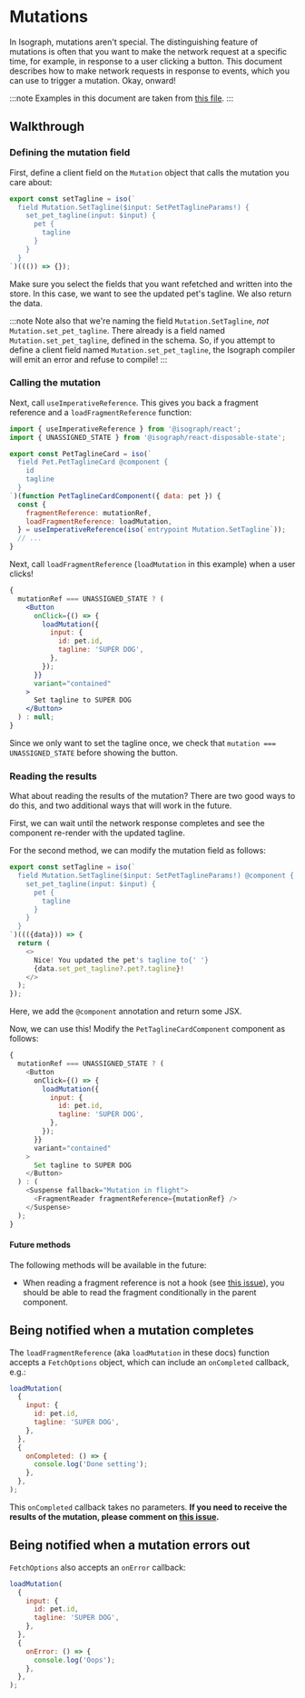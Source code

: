 # Mutations

In Isograph, mutations aren't special. The distinguishing feature of mutations is often that you want to make the network request at a specific time, for example, in response to a user clicking a button. This document describes how to make network requests in response to events, which you can use to trigger a mutation. Okay, onward!

:::note
Examples in this document are taken from [this file](https://github.com/isographlabs/isograph/blob/91d3020f7f28a9cd91c250a9457f6a6bc7fd1562/demos/pet-demo/src/components/PetTaglineCard.tsx).
:::

## Walkthrough

### Defining the mutation field

First, define a client field on the `Mutation` object that calls the mutation you care about:

```js
export const setTagline = iso(`
  field Mutation.SetTagline($input: SetPetTaglineParams!) {
    set_pet_tagline(input: $input) {
      pet {
        tagline
      }
    }
  }
`)((()) => {});
```

Make sure you select the fields that you want refetched and written into the store. In this case, we want to see the updated pet's tagline. We also return the data.

:::note
Note also that we're naming the field `Mutation.SetTagline`, _not_ `Mutation.set_pet_tagline`. There already is a field named `Mutation.set_pet_tagline`, defined in the schema. So, if you attempt to define a client field named `Mutation.set_pet_tagline`, the Isograph compiler will emit an error and refuse to compile!
:::

### Calling the mutation

Next, call `useImperativeReference`. This gives you back a fragment reference and a `loadFragmentReference` function:

```jsx
import { useImperativeReference } from '@isograph/react';
import { UNASSIGNED_STATE } from '@isograph/react-disposable-state';

export const PetTaglineCard = iso(`
  field Pet.PetTaglineCard @component {
    id
    tagline
  }
`)(function PetTaglineCardComponent({ data: pet }) {
  const {
    fragmentReference: mutationRef,
    loadFragmentReference: loadMutation,
  } = useImperativeReference(iso(`entrypoint Mutation.SetTagline`));
  // ...
}
```

Next, call `loadFragmentReference` (`loadMutation` in this example) when a user clicks!

```jsx
{
  mutationRef === UNASSIGNED_STATE ? (
    <Button
      onClick={() => {
        loadMutation({
          input: {
            id: pet.id,
            tagline: 'SUPER DOG',
          },
        });
      }}
      variant="contained"
    >
      Set tagline to SUPER DOG
    </Button>
  ) : null;
}
```

Since we only want to set the tagline once, we check that `mutation === UNASSIGNED_STATE` before showing the button.

### Reading the results

What about reading the results of the mutation? There are two good ways to do this, and two additional ways that will work in the future.

First, we can wait until the network response completes and see the component re-render with the updated tagline.

For the second method, we can modify the mutation field as follows:

```js
export const setTagline = iso(`
  field Mutation.SetTagline($input: SetPetTaglineParams!) @component {
    set_pet_tagline(input: $input) {
      pet {
        tagline
      }
    }
  }
`)((({data})) => {
  return (
    <>
      Nice! You updated the pet's tagline to{' '}
      {data.set_pet_tagline?.pet?.tagline}!
    </>
  );
});
```

Here, we add the `@component` annotation and return some JSX.

Now, we can use this! Modify the `PetTaglineCardComponent` component as follows:

```js
{
  mutationRef === UNASSIGNED_STATE ? (
    <Button
      onClick={() => {
        loadMutation({
          input: {
            id: pet.id,
            tagline: 'SUPER DOG',
          },
        });
      }}
      variant="contained"
    >
      Set tagline to SUPER DOG
    </Button>
  ) : (
    <Suspense fallback="Mutation in flight">
      <FragmentReader fragmentReference={mutationRef} />
    </Suspense>
  );
}
```

#### Future methods

The following methods will be available in the future:

- When reading a fragment reference is not a hook (see [this issue](https://github.com/isographlabs/isograph/issues/273)), you should be able to read the fragment conditionally in the parent component.

## Being notified when a mutation completes

The `loadFragmentReference` (aka `loadMutation` in these docs) function accepts a `FetchOptions` object, which can include an `onCompleted` callback, e.g.:

```jsx
loadMutation(
  {
    input: {
      id: pet.id,
      tagline: 'SUPER DOG',
    },
  },
  {
    onCompleted: () => {
      console.log('Done setting');
    },
  },
);
```

This `onCompleted` callback takes no parameters. **If you need to receive the results of the mutation, please comment on [this issue](https://github.com/isographlabs/isograph/issues/277).**

## Being notified when a mutation errors out

`FetchOptions` also accepts an `onError` callback:

```jsx
loadMutation(
  {
    input: {
      id: pet.id,
      tagline: 'SUPER DOG',
    },
  },
  {
    onError: () => {
      console.log('Oops');
    },
  },
);
```

